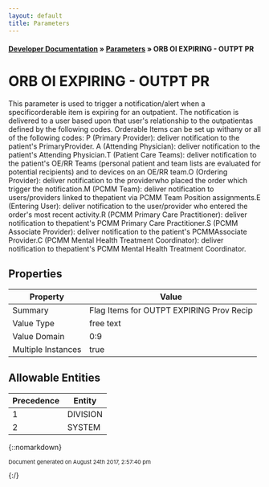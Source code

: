 ```yaml
---
layout: default
title: Parameters
---
```


#### [Developer Documentation](../index) &#187; [Parameters](TableOfContents) &#187; ORB OI EXPIRING - OUTPT PR<br/>
# ORB OI EXPIRING - OUTPT PR

This parameter is used to trigger a notification/alert when a specificorderable item is expiring for an outpatient.  The notification is delivered to a user based upon that user&#x27;s relationship to the outpatientas defined by the following codes.  Orderable Items can be set up withany or all of the following codes:    P (Primary Provider): deliver notification to the patient&#x27;s PrimaryProvider.  A (Attending Physician): deliver notification to the patient&#x27;s Attending Physician.T (Patient Care Teams): deliver notification to the patient&#x27;s OE/RR Teams (personal patient and team lists are evaluated for potential recipients) and to devices on an OE/RR team.O (Ordering Provider): deliver notification to the providerwho placed the order which trigger the notification.M (PCMM Team): deliver notification to users/providers linked to thepatient via PCMM Team Position assignments.E (Entering User): deliver notification to the user/provider who entered the order&#x27;s most recent activity.R (PCMM Primary Care Practitioner): deliver notification to thepatient&#x27;s PCMM Primary Care Practitioner.S (PCMM Associate Provider): deliver notification to the patient&#x27;s PCMMAssociate Provider.C (PCMM Mental Health Treatment Coordinator): deliver notification to thepatient&#x27;s PCMM Mental Health Treatment Coordinator.

## Properties

Property | Value
--- | ---
Summary | Flag Items for OUTPT EXPIRING Prov Recip
Value Type | free text
Value Domain | 0:9
Multiple Instances | true

## Allowable Entities

Precedence | Entity
--- | ---
1 | DIVISION
2 | SYSTEM

{::nomarkdown} <br/><p style="font-size: 11px">Document generated on August 24th 2017, 2:57:40 pm</p>{:/}